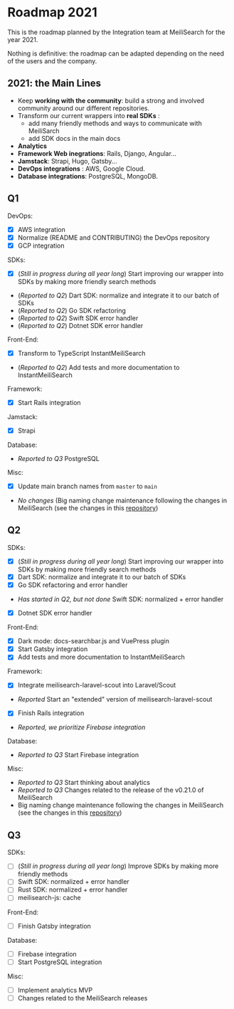 # Roadmap 2021

This is the roadmap planned by the Integration team at MeiliSearch for the year 2021.

Nothing is definitive: the roadmap can be adapted depending on the need of the users and the company.

## 2021: the Main Lines

- Keep **working with the community**: build a strong and involved community around our different repositories.
- Transform our current wrappers into **real SDKs** :
    - add many friendly methods and ways to communicate with MeiliSarch
    - add SDK docs in the main docs
- **Analytics**
- **Framework Web inegrations**: Rails, Django, Angular...
- **Jamstack**: Strapi, Hugo, Gatsby...
- **DevOps integrations** : AWS, Google Cloud.
- **Database integrations**: PostgreSQL, MongoDB.

## Q1

DevOps:
- [X] AWS integration
- [X] Normalize (README and CONTRIBUTING) the DevOps repository
- [X] GCP integration

SDKs:
- [X] (_Still in progress during all year long_) Start improving our wrapper into SDKs by making more friendly search methods
- (_Reported to Q2_) Dart SDK: normalize and integrate it to our batch of SDKs
- (_Reported to Q2_) Go SDK refactoring
- (_Reported to Q2_) Swift SDK error handler
- (_Reported to Q2_) Dotnet SDK error handler

Front-End:
- [X] Transform to TypeScript InstantMeiliSearch
- (_Reported to Q2_) Add tests and more documentation to InstantMeiliSearch

Framework:
- [X] Start Rails integration

Jamstack:
- [X] Strapi

Database:
- _Reported to Q3_ PostgreSQL

Misc:
- [X] Update main branch names from `master` to `main`
- _No changes_ (Big naming change maintenance following the changes in MeiliSearch (see the changes in this [repository](https://github.com/meilisearch/specifications/))

## Q2

SDKs:
- [X] (_Still in progress during all year long_) Start improving our wrapper into SDKs by making more friendly search methods
- [X] Dart SDK: normalize and integrate it to our batch of SDKs
- [X] Go SDK refactoring and error handler
- _Has started in Q2, but not done_ Swift SDK: normalized + error handler
- [X] Dotnet SDK error handler

Front-End:
- [X] Dark mode: docs-searchbar.js and VuePress plugin
- [X] Start Gatsby integration
- [X] Add tests and more documentation to InstantMeiliSearch

Framework:
- [X] Integrate meilisearch-laravel-scout into Laravel/Scout
- _Reported_ Start an "extended" version of meilisearch-laravel-scout
- [X] Finish Rails integration
- _Reported, we prioritize Firebase integration_ 

Database:
- _Reported to Q3_ Start Firebase integration

Misc:
- _Reported to Q3_ Start thinking about analytics
- _Reported to Q3_ Changes related to the release of the v0.21.0 of MeiliSearch
- Big naming change maintenance following the changes in MeiliSearch (see the changes in this [repository](https://github.com/meilisearch/specifications/))

## Q3

SDKs:
- [ ] (_Still in progress during all year long_) Improve SDKs by making more friendly methods
- [ ] Swift SDK: normalized + error handler
- [ ] Rust SDK: normalized + error handler
- [ ] meilisearch-js: cache

Front-End:
- [ ] Finish Gatsby integration

Database:
- [ ] Firebase integration
- [ ] Start PostgreSQL integration

Misc:
- [ ] Implement analytics MVP
- [ ] Changes related to the MeiliSearch releases 
